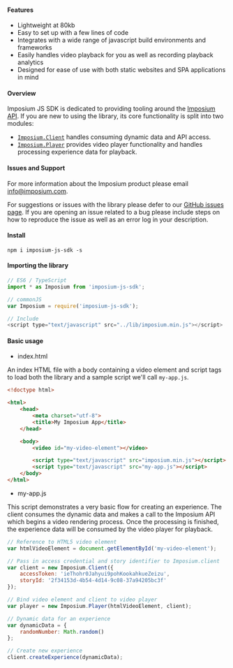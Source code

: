 #### Features

- Lightweight at 80kb
- Easy to set up with a few lines of code
- Integrates with a wide range of javascript build environments and frameworks
- Easily handles video playback for you as well as recording playback analytics
- Designed for ease of use with both static websites and SPA applications in mind

#### Overview 

Imposium JS SDK is dedicated to providing tooling around the [Imposium API](https://docs.imposium.com). If you are new to using the library, its core functionality is split into two modules:

- [`Imposium.Client`](/client) handles consuming dynamic data and API access.
- [`Imposium.Player`](/player) provides video player functionality and handles processing experience data for playback.



#### Issues and Support

For more information about the Imposium product please email [info@imposium.com](mailto:info@imposium.com).

For suggestions or issues with the library please defer to our [GitHub issues page](https://github.com/NickelMedia/Imposium-JS-SDK/issues). If you are opening an issue related to a bug please include steps on how to reproduce the issue as well as an error log in your description.

#### Install

`npm i imposium-js-sdk -s`

#### Importing the library

```javascript
// ES6 / TypeScript 
import * as Imposium from 'imposium-js-sdk';

// commonJS
var Imposium = require('imposium-js-sdk');

// Include
<script type="text/javascript" src="../lib/imposium.min.js"></script>
```

#### Basic usage

- index.html

An index HTML file with a body containing a video element and script tags to load both the library and a sample script we'll call `my-app.js`.

```html
<!doctype html>

<html>
    <head>
        <meta charset="utf-8">
        <title>My Imposium App</title>
    </head>

    <body>
        <video id="my-video-element"></video>

        <script type="text/javascript" src="imposium.min.js"></script>
        <script type="text/javascript" src="my-app.js"></script>
    </body>
</html>
```

- my-app.js

This script demonstrates a very basic flow for creating an experience. The client consumes the dynamic data and makes a call to the Imposium API which begins a video rendering process. Once the processing is finished, the experience data will be consumed by the video player for playback.

```javascript
// Reference to HTML5 video element
var htmlVideoElement = document.getElementById('my-video-element');

// Pass in access credential and story identifier to Imposium.client
var client = new Imposium.Client({
    accessToken: 'ieThohr0Jahyui9pohKookahkueZeizu',
    storyId: '2f34153d-4b54-4d14-9c08-37a94205bc3f'
});

// Bind video element and client to video player
var player = new Imposium.Player(htmlVideoElement, client);

// Dynamic data for an experience
var dynamicData = {
    randomNumber: Math.random()
};

// Create new experience
client.createExperience(dynamicData);
```